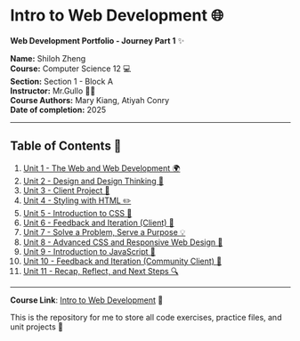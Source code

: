 # Intro to Web Development 🌐

**Web Development Portfolio - Journey Part 1** ✨

**Name:** Shiloh Zheng  
**Course:** Computer Science 12 💻  
**Section:** Section 1 - Block A  
**Instructor:** Mr.Gullo 👨‍🏫  
**Course Authors:** Mary Kiang, Atiyah Conry  
**Date of completion:** 2025 

---

## Table of Contents 📑

1. [Unit 1 - The Web and Web Development 🌍](./Unit%201)
2. [Unit 2 - Design and Design Thinking 🎨](./Unit%202)
3. [Unit 3 - Client Project 🤝](./Unit%203)
4. [Unit 4 - Styling with HTML ✏️](./Unit%204)
5. [Unit 5 - Introduction to CSS 🎀](./Unit%205)
6. [Unit 6 - Feedback and Iteration (Client) 🔄](./Unit%206)
7. [Unit 7 - Solve a Problem, Serve a Purpose 💡](./Unit%207)
8. [Unit 8 - Advanced CSS and Responsive Web Design 📱](./Unit%208)
9. [Unit 9 - Introduction to JavaScript 🚀](./Unit%209)
10. [Unit 10 - Feedback and Iteration (Community Client) 👥](./Unit%2010)
11. [Unit 11 - Recap, Reflect, and Next Steps 🔍](./Unit%2011)

---

**Course Link**: [Intro to Web Development](https://vscodeedu.com/courses/intro-to-web-dev) 🔗  

This is the repository for me to store all code exercises, practice files, and unit projects 💾

